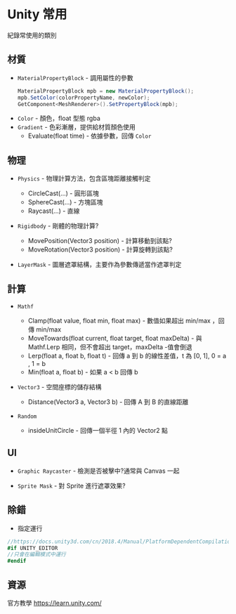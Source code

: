 # Unity 常用

紀錄常使用的類別

## 材質

+ `MaterialPropertyBlock` - 調用屬性的參數
	```C#
	MaterialPropertyBlock mpb = new MaterialPropertyBlock();
	mpb.SetColor(colorPropertyName, newColor);
	GetComponent<MeshRenderer>().SetPropertyBlock(mpb);
	```
+ `Color` - 顏色，float 型態 rgba
+ `Gradient` - 色彩漸層，提供給材質顏色使用
	+ Evaluate(float time) - 依據參數，回傳 `Color`


## 物理

+ `Physics` - 物理計算方法，包含區塊距離接觸判定
	+ CircleCast(...) - 圓形區塊
	+ SphereCast(...) - 方塊區塊
	+ Raycast(...) - 直線

+ `Rigidbody` - 剛體的物理計算?
	+ MovePosition(Vector3 position) - 計算移動到該點?
	+ MoveRotation(Vector3 position) - 計算旋轉到該點?

+ `LayerMask` - 圖層遮罩結構，主要作為參數傳遞當作遮罩判定

## 計算

+ `Mathf`
	+ Clamp(float value, float min, float max) - 數值如果超出 min/max ，回傳 min/max
	+ MoveTowards(float current, float target, float maxDelta) - 與 Mathf.Lerp 相同，但不會超出 target，maxDelta -值會倒退
	+ Lerp(float a, float b, float t) - 回傳 a 到 b 的線性差值，t 為 [0, 1], 0 = a , 1 = b
	+ Min(float a, float b) - 如果 a < b 回傳 b

+ `Vector3` - 空間座標的儲存結構
	+ Distance(Vector3 a, Vector3 b) - 回傳 A 到 B 的直線距離

+ `Random`
	+ insideUnitCircle - 回傳一個半徑 1 內的 Vector2 點

## UI

+ `Graphic Raycaster` - 檢測是否被擊中?通常與 Canvas 一起

+ `Sprite Mask` - 對 Sprite 進行遮罩效果?

## 除錯

+ 指定運行
```C#
//https://docs.unity3d.com/cn/2018.4/Manual/PlatformDependentCompilation.html
#if UNITY_EDITOR
//只會在編輯模式中運行
#endif
```

## 資源

官方教學
<https://learn.unity.com/>